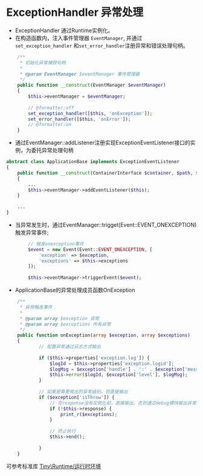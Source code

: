 ExceptionHandler 异常处理
====

* ExceptionHandler 通过Runtime实例化。
* 在构造函数内，注入事件管理器 `EventManager`, 并通过`set_exception_handler` 和`set_error_handler`注册异常和错误处理句柄。   
```php
    /**
     * 初始化异常捕获句柄
     *
     * @param EventManager $eventManager 事件管理器
     */
    public function __construct(EventManager $eventManager)
    {
        $this->eventManager = $eventManager;
        
        // @formatter:off
        set_exception_handler([$this, 'onException']);
        set_error_handler([$this, 'onError']);
        // @formatter:on
    }
```

* 通过EventManager::addListener注册实现ExceptionEventListener接口的实例，为委托异常处理句柄
```php
abstract class ApplicationBase implements ExceptionEventListener
{
    public function __construct(ContainerInterface $container, $path, $profile = null)
    {
        ...
        $this->eventManager->addEventListener($this);
    }
    
    ...
}
```

* 当异常发生时，通过EventManager::trigget(Event::EVENT_ONEXCEPTION) 触发异常事件;  
```php
        // 触发onexception事件
        $event = new Event(Event::EVENT_ONEXCEPTION, [
            'exception' => $exception,
            'exceptions' => $this->exceptions
        ]);
        
        $this->eventManager->triggerEvent($event);   
```



* ApplicationBase的异常处理成员函数OnException
```php
    /**
     * 异常触发事件
     *
     * @param array $exception 异常
     * @param array $exceptions 所有异常
     */
    public function onException(array $exception, array $exceptions)
    {       
            // 配置异常通过日志方式输出
            
            if ($this->properties['exception.log']) {
                $logId = $this->properties['exception.logid'];
                $logMsg = $exception['handle'] . ':' . $exception['message'] . ' from ' . $exception['file'] . ' on line ' . $exception['line'];
                $this->error($logId, $exception['level'], $logMsg);
            }
            
            // 如果是需要抛出的异常级别，则直接输出
            if ($exception['isThrow']) { 
                // 在response没有实例化前，直接输出。否则通过debug模块输出异常信息
                if (!$this->response) {
                    print_r($exceptions);
                }
                
                // 终止执行
                $this->end();
               
            }
    }
```



可参考标准库 [Tiny\Runtime/运行时环境](https://github.com/tinyphporg/tinyphp-docs/blob/master/docs/lib/runtime.md)
